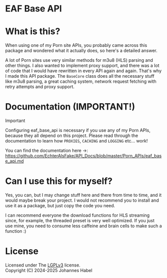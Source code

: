 # EAF Base API

# What is this?
When using one of my Porn site APIs, you probably came across this package and wondered what it actually does, so here's
a detailed answer. 

A lot of Porn sites use very similar methods for m3u8 (HLS) parsing and other things. I also wanted to implement proxy
support, and there was a lot of code that I would have rewritten in every API again and again. That's why I made this API
package. The `BaseCore` class does all the necessary stuff like m3u8 parsing, a great caching system, network request
fetching with retry attempts and proxy support.

# Documentation (IMPORTANT!) 
> [!IMPORTANT]
> Configuring eaf_base_api is necessary if you use any of my Porn APIs, because they all depend on this project.
> Please read through the documentation to learn how `PROXIES`, `CACHING` and `LOGGING` etc... work!

You can find the documentation here ->: https://github.com/EchterAlsFake/API_Docs/blob/master/Porn_APIs/eaf_base_api.md

# Can I use this for myself?
Yes, you can, but I may change stuff here and there from time to time, and it would maybe break your project.
I would not recommend you to install and use it as a package, but just copy the code you need.

I can recommend everyone the download functions for HLS streaming since, for example, the threaded preset is very well 
optimized. If you just use mine, you need to consume less caffeine and brain cells to make such a function :)

# License
Licensed under The [LGPLv3](https://www.gnu.org/licenses/lgpl-3.0.en.html) license.
<br>Copyright (C) 2024-2025 Johannes Habel
